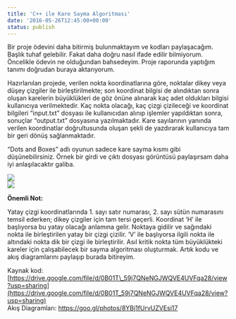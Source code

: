 ```yaml
---
title: 'C++ ile Kare Sayma Algoritması'
date: '2016-05-26T12:45:00+00:00'
status: publish
---
```

Bir proje ödevini daha bitirmiş bulunmaktayım ve kodları paylaşacağım. Başlık tuhaf gelebilir. Fakat daha doğru nasıl ifade edilir bilmiyorum. Öncelikle ödevin ne olduğundan bahsedeyim. Proje raporunda yaptığım tanımı doğrudan buraya aktarıyorum.

Hazırlanılan projede, verilen nokta koordinatlarına göre, noktalar dikey veya düşey çizgiler ile birleştirilmekte; son koordinat bilgisi de alındıktan sonra oluşan karelerin büyüklükleri de göz önüne alınarak kaç adet oldukları bilgisi kullanıcıya verilmektedir. Kaç nokta olacağı, kaç çizgi çizileceği ve koordinat bilgileri “input.txt” dosyası ile kullanıcıdan alınıp işlemler yapıldıktan sonra, sonuçlar “output.txt” dosyasına yazılmaktadır. Kare sayılarının yanında verilen koordinatlar doğrultusunda oluşan şekli de yazdırarak kullanıcıya tam bir geri dönüş sağlanmaktadır.

“Dots and Boxes” adlı oyunun sadece kare sayma kısmı gibi düşünebilirsiniz. Örnek bir girdi ve çıktı dosyası görüntüsü paylaşırsam daha iyi anlaşılacaktır galiba.

[![](https://2.bp.blogspot.com/-fvKXM8vgPRo/V0bqSnXJUtI/AAAAAAAAANQ/8iYKt8u11bQj9ZV8a5p5aH5Zk8xusF_-wCLcB/s320/input.PNG#float)](https://2.bp.blogspot.com/-fvKXM8vgPRo/V0bqSnXJUtI/AAAAAAAAANQ/8iYKt8u11bQj9ZV8a5p5aH5Zk8xusF_-wCLcB/s1600/input.PNG)  
[![](https://3.bp.blogspot.com/-Ux3PHlJkRiY/V0bqSgEs9QI/AAAAAAAAANM/ZZRhfL-P8ZYTA-5lJb_l_896wTIP6TefwCLcB/s320/output.PNG#float)](https://3.bp.blogspot.com/-Ux3PHlJkRiY/V0bqSgEs9QI/AAAAAAAAANM/ZZRhfL-P8ZYTA-5lJb_l_896wTIP6TefwCLcB/s1600/output.PNG)  



**Önemli Not:** 

Yatay çizgi koordinatlarında 1. sayı satır numarası, 2. sayı sütün numarasını temsil ederken; dikey çizgiler için tam tersi geçerli. Koordinat ‘H’ ile başlıyorsa bu yatay olacağı anlamına gelir. Noktaya gidilir ve sağındaki nokta ile birleştirilen yatay bir çizgi çizilir. ‘V’ ile başlıyorsa ilgili nokta ile altındaki nokta dik bir çizgi ile birleştirilir. Asıl kritik nokta tüm büyüklükteki kareler için çalışabilecek bir sayma algoritması oluşturmak. Artık kodu ve akış diagramlarını paylaşıp burada bitireyim.  

Kaynak kod: [https://drive.google.com/file/d/0B01T\_59j7QNeNGJWQVE4UVFqa28/view?usp=sharing](https://drive.google.com/file/d/0B01T_59j7QNeNGJWQVE4UVFqa28/view?usp=sharing)  
Akış Diagramları: <https://goo.gl/photos/8YBj1fUrvUZVEsi17>